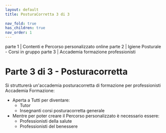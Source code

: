 ```yaml
---
layout: default
title: PosturaCorretta 3 di 3
 
nav_fold: true
has_children: true
nav_order: 1
---
```



parte 1 |  Contenti e Percorso personalizzato online 
parte 2 |  Igiene Posturale - Corsi in gruppo 
parte 3 |  Accademia formazione professionisti 


# Parte 3 di 3 - Posturacorretta 


Si strutturerà un'accademia posturacorretta di formazione per professionisti
 Accademia Formazione:
  - Aperta a Tutti per diventare:
    - Tutor
    - Insegnanti corsi posturacorretta generale
  - Mentre per poter creare il Percorso personalizzato è necessario essere:  
    - Professionisti della salute 
    - Professionisti del benessere 

